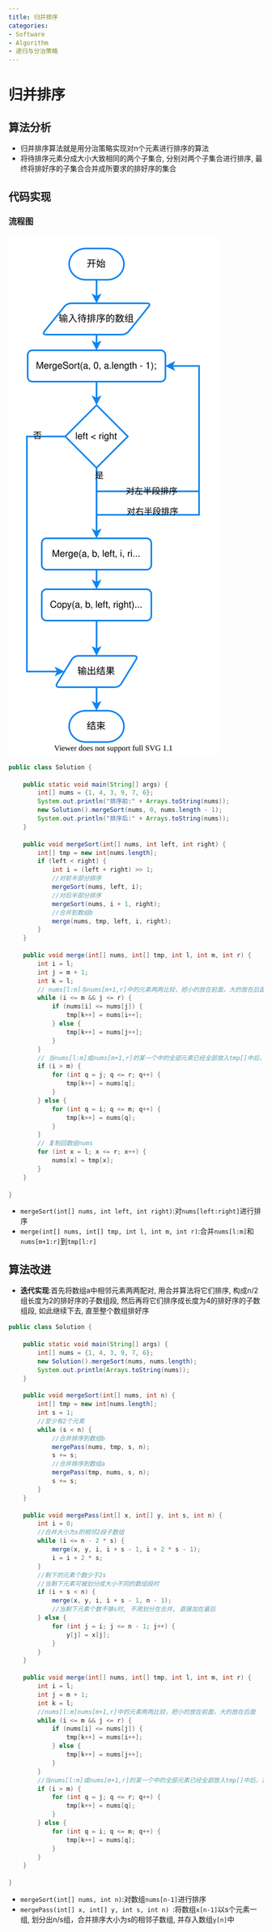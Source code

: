 ```yaml
---
title: 归并排序
categories:
- Software
- Algorithm
- 递归与分治策略
---
```

# 归并排序

## 算法分析

- 归并排序算法就是用分治策略实现对n个元素进行排序的算法
- 将待排序元素分成大小大致相同的两个子集合, 分别对两个子集合进行排序, 最终将排好序的子集合合并成所要求的排好序的集合

## 代码实现

### 流程图

![](https://raw.githubusercontent.com/LuShan123888/Files/main/Pictures/2020-12-10-2020-11-08-Flowchart-4824882.svg)

```java
public class Solution {

    public static void main(String[] args) {
        int[] nums = {1, 4, 3, 9, 7, 6};
        System.out.println("排序前:" + Arrays.toString(nums));
        new Solution().mergeSort(nums, 0, nums.length - 1);
        System.out.println("排序后:" + Arrays.toString(nums));
    }

    public void mergeSort(int[] nums, int left, int right) {
        int[] tmp = new int[nums.length];
        if (left < right) {
            int i = (left + right) >> 1;
            //对前半部分排序
            mergeSort(nums, left, i);
            //对后半部分排序
            mergeSort(nums, i + 1, right);
            //合并到数组b
            merge(nums, tmp, left, i, right);
        }
    }

    public void merge(int[] nums, int[] tmp, int l, int m, int r) {
        int i = l;
        int j = m + 1;
        int k = l;
        // nums[l:m]与nums[m+1,r]中的元素两两比较，把小的放在前面，大的放在后面
        while (i <= m && j <= r) {
            if (nums[i] <= nums[j]) {
                tmp[k++] = nums[i++];
            } else {
                tmp[k++] = nums[j++];
            }
        }
        // 当nums[l:m]或nums[m+1,r]的某一个中的全部元素已经全部放入tmp[]中后，将另一个接在tmp[]的最后
        if (i > m) {
            for (int q = j; q <= r; q++) {
                tmp[k++] = nums[q];
            }
        } else {
            for (int q = i; q <= m; q++) {
                tmp[k++] = nums[q];
            }
        }
        // 复制回数组nums
        for (int x = l; x <= r; x++) {
            nums[x] = tmp[x];
        }
    }

}
```

- `mergeSort(int[] nums, int left, int right)`:对`nums[left:right]`进行排序
- `merge(int[] nums, int[] tmp, int l, int m, int r)`:合并`nums[l:m]`和`nums[m+1:r]`到`tmp[l:r]`

## 算法改进

- **迭代实现**:首先将数组a中相邻元素两两配对, 用合并算法将它们排序, 构成n/2组长度为2的排好序的子数组段, 然后再将它们排序成长度为4的排好序的子数组段, 如此继续下去, 直至整个数组排好序

```java
public class Solution {

    public static void main(String[] args) {
        int[] nums = {1, 4, 3, 9, 7, 6};
        new Solution().mergeSort(nums, nums.length);
        System.out.println(Arrays.toString(nums));
    }

    public void mergeSort(int[] nums, int n) {
        int[] tmp = new int[nums.length];
        int s = 1;
        //至少有2个元素
        while (s < n) {
            //合并排序到数组b
            mergePass(nums, tmp, s, n);
            s += s;
            //合并排序到数组a
            mergePass(tmp, nums, s, n);
            s += s;
        }
    }

    public void mergePass(int[] x, int[] y, int s, int n) {
        int i = 0;
        //合并大小为s的相邻2段子数组
        while (i <= n - 2 * s) {
            merge(x, y, i, i + s - 1, i + 2 * s - 1);
            i = i + 2 * s;
        }
        //剩下的元素个数少于2s
        //当剩下元素可被划分成大小不同的数组段时
        if (i + s < n) {
            merge(x, y, i, i + s - 1, n - 1);
            //当剩下元素个数不够s时, 不用划分在合并, 直接加在最后
        } else {
            for (int j = i; j <= n - 1; j++) {
                y[j] = x[j];
            }
        }
    }

    public void merge(int[] nums, int[] tmp, int l, int m, int r) {
        int i = l;
        int j = m + 1;
        int k = l;
        //nums[l:m]nums[m+1,r]中的元素两两比较，把小的放在前面，大的放在后面
        while (i <= m && j <= r) {
            if (nums[i] <= nums[j]) {
                tmp[k++] = nums[i++];
            } else {
                tmp[k++] = nums[j++];
            }
        }
        //当nums[l:m]或nums[m+1,r]的某一个中的全部元素已经全部放入tmp[]中后，将另一个接在tmp[]的最后
        if (i > m) {
            for (int q = j; q <= r; q++) {
                tmp[k++] = nums[q];
            }
        } else {
            for (int q = i; q <= m; q++) {
                tmp[k++] = nums[q];
            }
        }
    }

}
```

- `mergeSort(int[] nums, int n)`:对数组`nums[n-1]`进行排序
- `mergePass(int[] x, int[] y, int s, int n) `:将数组`x[n-1]`以s个元素一组, 划分出n/s组，合并排序大小为s的相邻子数组, 并存入数组`y[n]`中